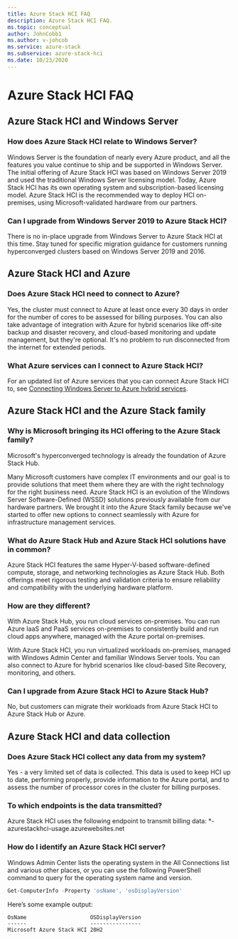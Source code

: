 ```yaml
---
title: Azure Stack HCI FAQ
description: Azure Stack HCI FAQ.
ms.topic: conceptual
author: JohnCobb1
ms.author: v-johcob
ms.service: azure-stack
ms.subservice: azure-stack-hci
ms.date: 10/23/2020
---
```


# Azure Stack HCI FAQ
<!---Group into H2 subject area buckets. Add Cosmos FAQ buckets after these sections.--->

## Azure Stack HCI and Windows Server
### How does Azure Stack HCI relate to Windows Server?
Windows Server is the foundation of nearly every Azure product, and all the features you value continue to ship and be supported in Windows Server. The initial offering of Azure Stack HCI was based on Windows Server 2019 and used the traditional Windows Server licensing model. Today, Azure Stack HCI has its own operating system and subscription-based licensing model. Azure Stack HCI is the recommended way to deploy HCI on-premises, using Microsoft-validated hardware from our partners.

### Can I upgrade from Windows Server 2019 to Azure Stack HCI?
There is no in-place upgrade from Windows Server to Azure Stack HCI at this time. Stay tuned for specific migration guidance for customers running hyperconverged clusters based on Windows Server 2019 and 2016.

## Azure Stack HCI and Azure
### Does Azure Stack HCI need to connect to Azure?
Yes, the cluster must connect to Azure at least once every 30 days in order for the number of cores to be assessed for billing purposes. You can also take advantage of integration with Azure for hybrid scenarios like off-site backup and disaster recovery, and cloud-based monitoring and update management, but they're optional. It's no problem to run disconnected from the internet for extended periods.

### What Azure services can I connect to Azure Stack HCI?
For an updated list of Azure services that you can connect Azure Stack HCI to, see [Connecting Windows Server to Azure hybrid services](/windows-server/manage/windows-admin-center/azure/index).

## Azure Stack HCI and the Azure Stack family
### Why is Microsoft bringing its HCI offering to the Azure Stack family?
Microsoft's hyperconverged technology is already the foundation of Azure Stack Hub.

Many Microsoft customers have complex IT environments and our goal is to provide solutions that meet them where they are with the right technology for the right business need. Azure Stack HCI is an evolution of the Windows Server Software-Defined (WSSD) solutions previously available from our hardware partners. We brought it into the Azure Stack family because we've started to offer new options to connect seamlessly with Azure for infrastructure management services.

### What do Azure Stack Hub and Azure Stack HCI solutions have in common?
Azure Stack HCI features the same Hyper-V-based software-defined compute, storage, and networking technologies as Azure Stack Hub. Both offerings meet rigorous testing and validation criteria to ensure reliability and compatibility with the underlying hardware platform.

### How are they different?
With Azure Stack Hub, you run cloud services on-premises. You can run Azure IaaS and PaaS services on-premises to consistently build and run cloud apps anywhere, managed with the Azure portal on-premises.

With Azure Stack HCI, you run virtualized workloads on-premises, managed with Windows Admin Center and familiar Windows Server tools. You can also connect to Azure for hybrid scenarios like cloud-based Site Recovery, monitoring, and others.

### Can I upgrade from Azure Stack HCI to Azure Stack Hub?
No, but customers can migrate their workloads from Azure Stack HCI to Azure Stack Hub or Azure.

## Azure Stack HCI and data collection
### Does Azure Stack HCI collect any data from my system?
Yes - a very limited set of data is collected. This data is used to keep HCI up to date, performing properly, provide information to the Azure portal, and to assess the number of processor cores in the cluster for billing purposes.

### To which endpoints is the data transmitted?  
Azure Stack HCI uses the following endpoint to transmit billing data: *-azurestackhci-usage.azurewebsites.net

### How do I identify an Azure Stack HCI server?
Windows Admin Center lists the operating system in the All Connections list and various other places, or you can use the following PowerShell command to query for the operating system name and version.

```PowerShell
Get-ComputerInfo -Property 'osName', 'osDisplayVersion'
```

Here’s some example output:

```
OsName                    OSDisplayVersion
------                    ----------------
Microsoft Azure Stack HCI 20H2
```

<!---Cosmos FAQ buckets from here.--->
